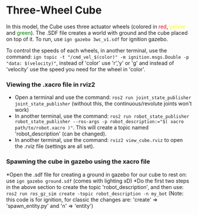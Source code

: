 # Three-Wheel Cube
In this model, the Cube uses three actuator wheels (colored in <span style="color: red;">red</span>, <span style="color: yellow;">yellow</span> and <span style="color: green;">green</span>). The .SDF file creates a world with ground and the cube placed on top of it. To run, use ``ign gazebo 3wc_v1.sdf`` for ignition gazebo.

To control the speeds of each wheels, in another terminal, use the command: ``ign topic -t "/cmd_vel_$(color)" -m ignition.msgs.Double -p "data: $(velocity)"``, instead of 'color' use 'r','y' or 'g' and instead of 'velocity' use the speed you need for the wheel in 'color'.

### Viewing the .xacro file in rviz2
* Open a terminal and use the command: ``ros2 run joint_state_publisher joint_state_publisher`` (without this, the continuous/revolute joints won't work)
* In another terminal, use the command: ``ros2 run robot_state_publisher robot_state_publisher --ros-args -p robot_description:="$( xacro path/to/robot.xacro )"``. This will create a topic named 'robot_description' (can be changed).
* In another terminal, use the command: ``rviz2 view_cube.rviz`` to open the .rviz file (settings are all set).

### Spawning the cube in gazebo using the xacro file
*Open the .sdf file for creating a ground in gazebo for our cube to rest on: use ``ign gazebo ground.sdf`` (comes with lighting xD)
*Do the first two steps in the above section to create the topic 'robot_description', and then use: ``ros2 run ros_gz_sim create -topic robot_description -n my_bot`` (Note: this code is for ignition, for classic the changes are: 'create' => 'spawn_entity.py' and 'n' => 'entity')

